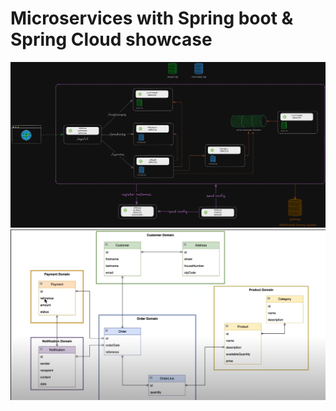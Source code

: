 # Microservices with Spring boot & Spring Cloud showcase

![architecture](doc/architecture.png)
![domain](doc/domain.png)